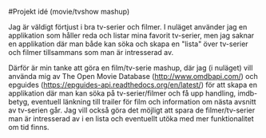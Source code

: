 #Projekt idé (movie/tvshow mashup)

Jag är väldigt förtjust i bra tv-serier och filmer. I nuläget använder jag en applikation som håller reda och listar mina favorit tv-serier, men jag saknar en applikation där man både kan söka och skapa en "lista" över tv-serier och filmer tillsammans som man är intresserad av.

Därför är min tanke att göra en film/tv-serie mashup, där jag (i nuläget) vill använda mig av The Open Movie Database (http://www.omdbapi.com/) och epguides (https://epguides-api.readthedocs.org/en/latest/) för att skapa en applikation där man kan söka på tv-serier/filmer och få upp handling, imdb-betyg, eventuell länkning till trailer för film och information om nästa avsnitt av tv-serien går. 
Jag vill också göra det möjligt att spara de filmer/tv-serier man är intresserad av i en lista och eventuellt utöka med mer funktionalitet om tid finns. 


